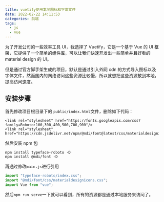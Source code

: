 ```yaml
---
title: vuetify使用本地图标和字体文件
date: 2022-02-22 14:11:53
categories: 前端
tags:
  - js
  - vue
---
```


为了开发公司的一些效率工具 UI，我选择了 Vuetify，它是一个基于 Vue 的 UI 框架，它提供了一个简单的组件库，可以让我们快速开发出一些简单并且好看的 material design 的 UI。

但是通过官方脚手架生成的项目，默认是通过引入外网 cdn 的方式导入图标以及字体文件，然而国内的网络访问这些资源比较慢，所以就想把这些资源放到本地，提高访问速度。

## 安装步骤

首先修改项目根目录下的 `public/index.html`文件，删除如下代码：

```
<link rel="stylesheet" href="https://fonts.googleapis.com/css?family=Roboto:100,300,400,500,700,900"/>
<link rel="stylesheet" href="https://cdn.jsdelivr.net/npm/@mdi/font@latest/css/materialdesignicons.min.css">
```

然后安装 npm 包

```
npm install typeface-roboto -D
npm install @mdi/font -D
```

再通过修改`main.js`进行引用

```js
import "typeface-roboto/index.css";
import "@mdi/font/css/materialdesignicons.css";
import Vue from "vue";
```

然后`npm run serve`一下就可以看到，所有的资源都是通过本地服务来访问了。
